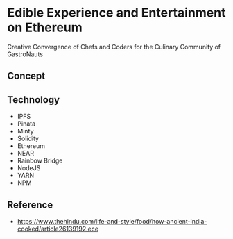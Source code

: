 # Edible Experience and Entertainment on Ethereum 
Creative Convergence of Chefs and Coders for the Culinary Community of GastroNauts

## Concept

## Technology
- IPFS
- Pinata
- Minty
- Solidity
- Ethereum
- NEAR
- Rainbow Bridge
- NodeJS
- YARN
- NPM

## Reference
- https://www.thehindu.com/life-and-style/food/how-ancient-india-cooked/article26139192.ece
